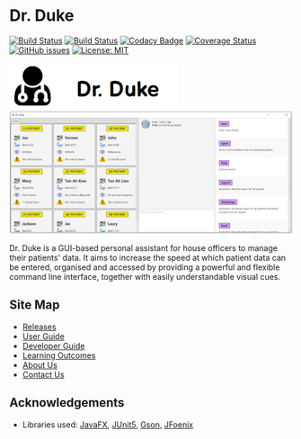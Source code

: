 # Dr. Duke

[![Build Status](https://travis-ci.org/AY1920S1-CS2113-T14-1/main.svg?branch=master)](https://travis-ci.org/AY1920S1-CS2113-T14-1/main)
[![Build Status](https://ci.appveyor.com/api/projects/status/p77vjrh7tnnenpcg?svg=true)](https://ci.appveyor.com/project/gowgos5/main)
[![Codacy Badge](https://api.codacy.com/project/badge/Grade/5b8e345cbbcf4fd682c71bca9677f1be)](https://www.codacy.com/manual/gowgos5/main?utm_source=github.com&amp;utm_medium=referral&amp;utm_content=AY1920S1-CS2113-T14-1/main&amp;utm_campaign=Badge_Grade)
[![Coverage Status](https://coveralls.io/repos/github/AY1920S1-CS2113-T14-1/main/badge.svg?branch=master)](https://coveralls.io/github/AY1920S1-CS2113-T14-1/main?branch=master)
[![GitHub issues](https://img.shields.io/github/issues/AY1920S1-CS2113-T14-1/main)](https://github.com/AY1920S1-CS2113-T14-1/main/issues)
[![License: MIT](https://img.shields.io/badge/License-MIT-blue.svg)](https://opensource.org/licenses/MIT)

<img src="docs/images/Logo.png" width=300>
<img src="docs/images/Ui.png" width=1000>

Dr. Duke is a GUI-based personal assistant for house officers to manage their patients' data. It aims to increase the speed at which patient data can be entered, organised and accessed by providing a powerful and flexible command line interface, together with easily understandable visual cues.

## Site Map

*   [Releases](https://github.com/AY1920S1-CS2113-T14-1/main/releases)
*   [User Guide](docs/UserGuide.adoc)
*   [Developer Guide](docs/DeveloperGuide.adoc)
*   [Learning Outcomes](docs/LearningOutcomes.adoc)
*   [About Us](docs/AboutUs.adoc)
*   [Contact Us](docs/ContactUs.adoc)

## Acknowledgements

*   Libraries used: [JavaFX](https://openjfx.io/), [JUnit5](https://github.com/junit-team/junit5), [Gson](https://github.com/google/gson), [JFoenix](https://github.com/jfoenixadmin/JFoenix)
